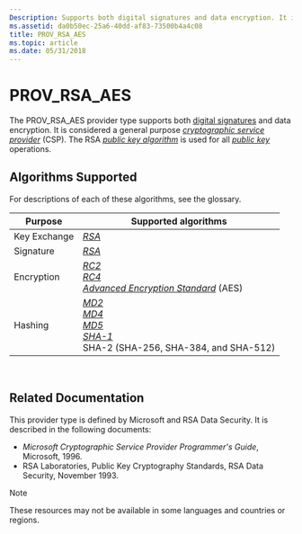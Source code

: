 ```yaml
---
Description: Supports both digital signatures and data encryption. It is considered a general purpose cryptographic service provider (CSP).
ms.assetid: da0b50ec-25a6-40dd-af83-73500b4a4c08
title: PROV_RSA_AES
ms.topic: article
ms.date: 05/31/2018
---
```


# PROV\_RSA\_AES

The PROV\_RSA\_AES provider type supports both [digital signatures](digital-signatures.md) and data encryption. It is considered a general purpose [*cryptographic service provider*](../secgloss/c-gly.md) (CSP). The RSA [*public key algorithm*](../secgloss/p-gly.md) is used for all [*public key*](../secgloss/p-gly.md) operations.

## Algorithms Supported

For descriptions of each of these algorithms, see the glossary.



| Purpose      | Supported algorithms                                                                                                                                                                                                                                                                                       |
|--------------|------------------------------------------------------------------------------------------------------------------------------------------------------------------------------------------------------------------------------------------------------------------------------------------------------------|
| Key Exchange | [*RSA*](../secgloss/r-gly.md)<br/>                                                                                                                                                                                                                                     |
| Signature    | [*RSA*](../secgloss/r-gly.md)<br/>                                                                                                                                                                                                                                     |
| Encryption   | [*RC2*](../secgloss/r-gly.md)<br/> [*RC4*](../secgloss/r-gly.md)<br/> [*Advanced Encryption Standard*](../secgloss/a-gly.md) (AES) <br/>                                                       |
| Hashing      | [*MD2*](../secgloss/m-gly.md)<br/> [*MD4*](../secgloss/m-gly.md)<br/> [*MD5*](../secgloss/m-gly.md)<br/> [*SHA-1*](../secgloss/s-gly.md)<br/> SHA-2 (SHA-256, SHA-384, and SHA-512)<br/> |



 

## Related Documentation

This provider type is defined by Microsoft and RSA Data Security. It is described in the following documents:

-   *Microsoft Cryptographic Service Provider Programmer's Guide*, Microsoft, 1996.
-   RSA Laboratories, Public Key Cryptography Standards, RSA Data Security, November 1993.

> [!Note]  
> These resources may not be available in some languages and countries or regions.

 

 

 